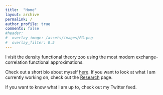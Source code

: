 ```yaml
---
title:  "Home"
layout: archive
permalink: /
author_profile: true
comments: false
#header:
#  overlay_image: /assets/images/BG.png
#  overlay_filter: 0.5
---
```


I visit the density functional theory zoo using the most modern exchange-correlation functional approximations.

Check out a short bio about myself [here](/About/). If you want to look at what I am currently working on, check out the [Research](/Research/) page.

If you want to know what I am up to, check out my Twitter feed. 


